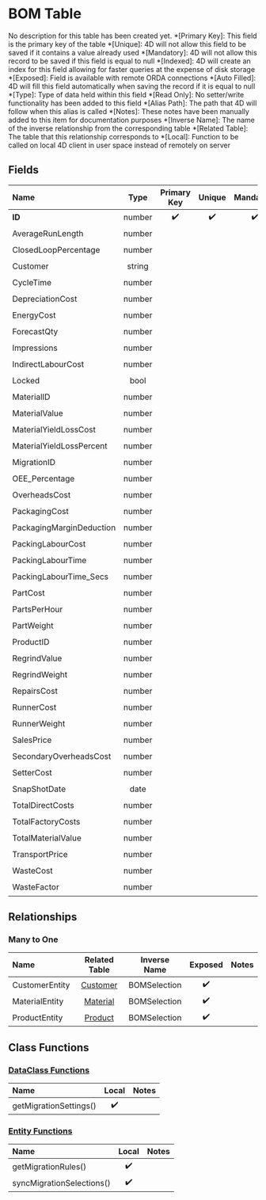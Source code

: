﻿# BOM Table
No description for this table has been created yet.
*[Primary Key]: This field is the primary key of the table
*[Unique]: 4D will not allow this field to be saved if it contains a value already used
*[Mandatory]: 4D will not allow this record to be saved if this field is equal to null
*[Indexed]: 4D will create an index for this field allowing for faster queries at the expense of disk storage
*[Exposed]: Field is available with remote ORDA connections
*[Auto Filled]: 4D will fill this field automatically when saving the record if it is equal to null
*[Type]: Type of data held within this field
*[Read Only]: No setter/write functionality has been added to this field
*[Alias Path]: The path that 4D will follow when this alias is called
*[Notes]: These notes have been manually added to this item for documentation purposes
*[Inverse Name]: The name of the inverse relationship from the corresponding table
*[Related Table]: The table that this relationship corresponds to
*[Local]: Function to be called on local 4D client in user space instead of remotely on server
## Fields

|Name|Type|Primary Key|Unique|Mandatory|Indexed|Exposed|Auto Filled|Notes|
|:---|:---:|:---:|:---:|:---:|:---:|:---:|:---:|:---:|
|**ID**|number|✔️|✔️|✔️|✔️|✔️|✔️||
|AverageRunLength|number|||||✔️|||
|ClosedLoopPercentage|number|||||✔️|||
|Customer|string||||✔️|✔️|||
|CycleTime|number|||||✔️|||
|DepreciationCost|number|||||✔️|||
|EnergyCost|number|||||✔️|||
|ForecastQty|number|||||✔️|||
|Impressions|number|||||✔️|||
|IndirectLabourCost|number|||||✔️|||
|Locked|bool||||✔️|✔️|||
|MaterialID|number||||✔️|✔️|||
|MaterialValue|number|||||✔️|||
|MaterialYieldLossCost|number|||||✔️|||
|MaterialYieldLossPercent|number|||||✔️|||
|MigrationID|number|||||✔️|||
|OEE_Percentage|number|||||✔️|||
|OverheadsCost|number|||||✔️|||
|PackagingCost|number|||||✔️|||
|PackagingMarginDeduction|number|||||✔️|||
|PackingLabourCost|number|||||✔️|||
|PackingLabourTime|number|||||✔️|||
|PackingLabourTime_Secs|number|||||✔️|||
|PartCost|number|||||✔️|||
|PartsPerHour|number|||||✔️|||
|PartWeight|number|||||✔️|||
|ProductID|number||||✔️|✔️|||
|RegrindValue|number|||||✔️|||
|RegrindWeight|number|||||✔️|||
|RepairsCost|number|||||✔️|||
|RunnerCost|number|||||✔️|||
|RunnerWeight|number|||||✔️|||
|SalesPrice|number|||||✔️|||
|SecondaryOverheadsCost|number|||||✔️|||
|SetterCost|number|||||✔️|||
|SnapShotDate|date||||✔️|✔️|||
|TotalDirectCosts|number|||||✔️|||
|TotalFactoryCosts|number|||||✔️|||
|TotalMaterialValue|number|||||✔️|||
|TransportPrice|number|||||✔️|||
|WasteCost|number|||||✔️|||
|WasteFactor|number|||||✔️|||
## Relationships
### Many to One

|Name|Related Table|Inverse Name|Exposed|Notes|
|:---|:---:|:---:|:---:|:---:|
|CustomerEntity|[Customer](Customer.md)|BOMSelection|✔️||
|MaterialEntity|[Material](Material.md)|BOMSelection|✔️||
|ProductEntity|[Product](Product.md)|BOMSelection|✔️||
## Class Functions
### [DataClass Functions](https://github.com/synthotec/SynthoTec-4D/blob/main/Project/Sources/Classes/BOM.4dm)

|Name|Local|Notes|
|:---|:---:|:---:|
|getMigrationSettings()|✔️||
### [Entity Functions](https://github.com/synthotec/SynthoTec-4D/blob/main/Project/Sources/Classes/BOMEntity.4dm)

|Name|Local|Notes|
|:---|:---:|:---:|
|getMigrationRules()|✔️||
|syncMigrationSelections()|✔️||